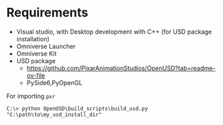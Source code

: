# Requirements
- Visual studio, with Desktop development with C++ (for USD package installation)
- Omniverse Launcher
- Omniverse Kit
- USD package
	- https://github.com/PixarAnimationStudios/OpenUSD?tab=readme-ov-file
	- PySide6,PyOpenGL

For importing `pxr`
```x64 Native Tools Command Prompt
C:\> python OpenUSD\build_scripts\build_usd.py "C:\path\to\my_usd_install_dir"
```
